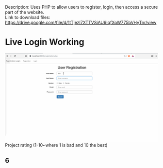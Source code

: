 Description: Uses PHP to allow users to register, login, then access a secure part of the website.
<br/>
Link to download files: https://drive.google.com/file/d/1tTjezI7XTTVSiAU9IqfXoW775bVHyTnr/view
<br/>
<h1>Live Login Working</h1>
<img src="login.gif"/>
<br/>
Project rating (1-10~where 1 is bad and 10 the best)
<h2>6</h2>
